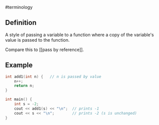 #terminology

## Definition
A style of passing a variable to a function where a copy of the variable's value is passed to the function.

Compare this to [[pass by reference]].

## Example
```cpp
int add1(int n) {   // n is passed by value
	n++;
	return n;
}

int main() {
	int s = -2;
	cout << add1(s) << "\n";  // prints -1
	cout << s << "\n";        // prints -2 (s is unchanged)
}
```
